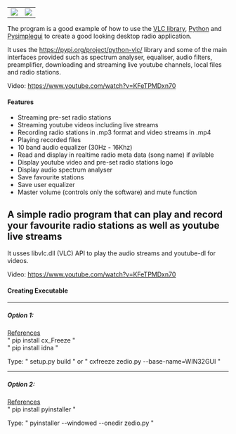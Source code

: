 

<table>
  <tr>
    <td><img src="https://i.gyazo.com/26ba304495b772bcf4efec9149a7ea3d.png"></td>
    <td><img src="https://i.gyazo.com/299cfd9193ff6d6aa0c27c93e1bb45dd.png"></td>
  </tr>
</table>

The program is a good example of how to use the <a target="_blank" href="https://www.olivieraubert.net/vlc/python-ctypes/doc/">VLC library</a>, <a href="https://www.python.org/" target="_blank">Python</a> and <a target="_blank" href="https://pypi.org/project/PySimpleGUIQt/">Pysimplegui</a> to create a good looking desktop radio application. 

It uses the https://pypi.org/project/python-vlc/ library and some of the main interfaces provided such as spectrum analyser, equaliser, audio filters, preamplifier, downloading and streaming live youtube channels, local files and radio stations.

Video: https://www.youtube.com/watch?v=KFeTPMDxn70

  <h4>Features</h4>
  <ul>
    <li>Streaming pre-set radio stations</li>
    <li>Streaming youtube videos including live streams</li>
    <li>Recording radio stations in .mp3 format and video streams in .mp4</li>
    <li>Playing recorded files</li>
    <li>10 band audio equalizer (30Hz - 16Khz)</li>
    <li>Read and display in realtime radio meta data (song name) if avilable</li>
    <li>Display youtube video and pre-set radio stations logo</li>
    <li>Display audio spectrum analyser</li>
    <li>Save favourite stations</li>
    <li>Save user equalizer</li>
    <li>Master volume (controls only the software) and mute function</li>
  </ul>


<h2>A simple radio program that can play and record your favourite radio stations as well as youtube live streams </h2>

It usses libvlc.dll (VLC) API to play the audio streams and youtube-dl for videos.



Video: https://www.youtube.com/watch?v=KFeTPMDxn70

<h4><b>Creating Executable</b></h4>
<hr>
<h5><b>Option 1:</b></h5>
<a target="_blank" href="https://cx-freeze.readthedocs.io/en/latest/setup_script.html#command"> References</a>
<br>" pip install cx_Freeze "
<br>" pip install idna "

Type: " setup.py build " or   " cxfreeze zedio.py --base-name=WIN32GUI "
<hr>
<h5><b>Option 2:</b></h5>
<a  target="_blank" href="https://pyinstaller.readthedocs.io/en/stable/"> References</a>
<br>" pip install pyinstaller "

Type: " pyinstaller --windowed --onedir zedio.py " 
